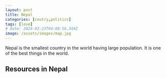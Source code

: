 ```yaml
---
layout: post
title: Nepal
categories: [coutry,politics]
tags: [love]
# date: 2024-03-23T04:08:56.344Z
image: /assets/images/map.jpg
---
```

Nepal is the smallest country in the world having large  population. It is one of the best things in the world.

## Resources in Nepal
